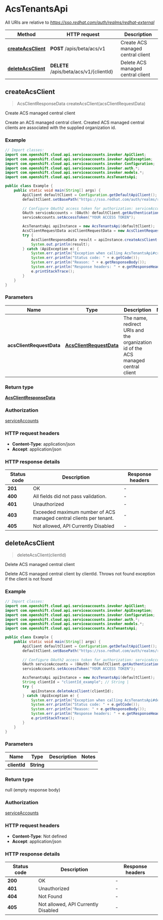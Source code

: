 # AcsTenantsApi

All URIs are relative to *https://sso.redhat.com/auth/realms/redhat-external*

Method | HTTP request | Description
------------- | ------------- | -------------
[**createAcsClient**](AcsTenantsApi.md#createAcsClient) | **POST** /apis/beta/acs/v1 | Create ACS managed central client
[**deleteAcsClient**](AcsTenantsApi.md#deleteAcsClient) | **DELETE** /apis/beta/acs/v1/{clientId} | Delete ACS managed central client



## createAcsClient

> AcsClientResponseData createAcsClient(acsClientRequestData)

Create ACS managed central client

Create an ACS managed central client. Created ACS managed central clients are associated with the supplied organization id.

### Example

```java
// Import classes:
import com.openshift.cloud.api.serviceaccounts.invoker.ApiClient;
import com.openshift.cloud.api.serviceaccounts.invoker.ApiException;
import com.openshift.cloud.api.serviceaccounts.invoker.Configuration;
import com.openshift.cloud.api.serviceaccounts.invoker.auth.*;
import com.openshift.cloud.api.serviceaccounts.invoker.models.*;
import com.openshift.cloud.api.serviceaccounts.AcsTenantsApi;

public class Example {
    public static void main(String[] args) {
        ApiClient defaultClient = Configuration.getDefaultApiClient();
        defaultClient.setBasePath("https://sso.redhat.com/auth/realms/redhat-external");
        
        // Configure OAuth2 access token for authorization: serviceAccounts
        OAuth serviceAccounts = (OAuth) defaultClient.getAuthentication("serviceAccounts");
        serviceAccounts.setAccessToken("YOUR ACCESS TOKEN");

        AcsTenantsApi apiInstance = new AcsTenantsApi(defaultClient);
        AcsClientRequestData acsClientRequestData = new AcsClientRequestData(); // AcsClientRequestData | The name, redirect URIs and the organization id of the ACS managed central client
        try {
            AcsClientResponseData result = apiInstance.createAcsClient(acsClientRequestData);
            System.out.println(result);
        } catch (ApiException e) {
            System.err.println("Exception when calling AcsTenantsApi#createAcsClient");
            System.err.println("Status code: " + e.getCode());
            System.err.println("Reason: " + e.getResponseBody());
            System.err.println("Response headers: " + e.getResponseHeaders());
            e.printStackTrace();
        }
    }
}
```

### Parameters


Name | Type | Description  | Notes
------------- | ------------- | ------------- | -------------
 **acsClientRequestData** | [**AcsClientRequestData**](AcsClientRequestData.md)| The name, redirect URIs and the organization id of the ACS managed central client |

### Return type

[**AcsClientResponseData**](AcsClientResponseData.md)

### Authorization

[serviceAccounts](../README.md#serviceAccounts)

### HTTP request headers

- **Content-Type**: application/json
- **Accept**: application/json


### HTTP response details
| Status code | Description | Response headers |
|-------------|-------------|------------------|
| **201** | OK |  -  |
| **400** | All fields did not pass validation. |  -  |
| **401** | Unauthorized |  -  |
| **403** | Exceeded maximum number of ACS managed central clients per tenant. |  -  |
| **405** | Not allowed, API Currently Disabled |  -  |


## deleteAcsClient

> deleteAcsClient(clientId)

Delete ACS managed central client

Delete ACS managed central client by clientId. Throws not found exception if the client is not found

### Example

```java
// Import classes:
import com.openshift.cloud.api.serviceaccounts.invoker.ApiClient;
import com.openshift.cloud.api.serviceaccounts.invoker.ApiException;
import com.openshift.cloud.api.serviceaccounts.invoker.Configuration;
import com.openshift.cloud.api.serviceaccounts.invoker.auth.*;
import com.openshift.cloud.api.serviceaccounts.invoker.models.*;
import com.openshift.cloud.api.serviceaccounts.AcsTenantsApi;

public class Example {
    public static void main(String[] args) {
        ApiClient defaultClient = Configuration.getDefaultApiClient();
        defaultClient.setBasePath("https://sso.redhat.com/auth/realms/redhat-external");
        
        // Configure OAuth2 access token for authorization: serviceAccounts
        OAuth serviceAccounts = (OAuth) defaultClient.getAuthentication("serviceAccounts");
        serviceAccounts.setAccessToken("YOUR ACCESS TOKEN");

        AcsTenantsApi apiInstance = new AcsTenantsApi(defaultClient);
        String clientId = "clientId_example"; // String | 
        try {
            apiInstance.deleteAcsClient(clientId);
        } catch (ApiException e) {
            System.err.println("Exception when calling AcsTenantsApi#deleteAcsClient");
            System.err.println("Status code: " + e.getCode());
            System.err.println("Reason: " + e.getResponseBody());
            System.err.println("Response headers: " + e.getResponseHeaders());
            e.printStackTrace();
        }
    }
}
```

### Parameters


Name | Type | Description  | Notes
------------- | ------------- | ------------- | -------------
 **clientId** | **String**|  |

### Return type

null (empty response body)

### Authorization

[serviceAccounts](../README.md#serviceAccounts)

### HTTP request headers

- **Content-Type**: Not defined
- **Accept**: application/json


### HTTP response details
| Status code | Description | Response headers |
|-------------|-------------|------------------|
| **200** | OK |  -  |
| **401** | Unauthorized |  -  |
| **404** | Not Found |  -  |
| **405** | Not allowed, API Currently Disabled |  -  |

